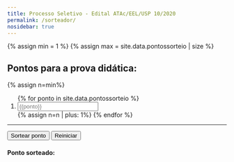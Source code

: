 ```yaml
---
title: Processo Seletivo - Edital ATAc/EEL/USP 10/2020
permalink: /sorteador/
nosidebar: true
---
```


{% assign min = 1 %}
{% assign max = site.data.pontossorteio | size %}

## Pontos para a prova didática:

{% assign n=min%}
<ol>
{% for ponto in site.data.pontossorteio %}
<li><input id='{{n}}' class="form-control form-control-sm" type="text" placeholder="{{ponto}}"></li>
{% assign n=n | plus: 1%}
{% endfor %}
</ol>

---

<button type="button" id='sorteio' class='btn btn-primary' onclick="document.getElementById('pontosorteado').innerHTML = getRndInteger({{min}}, {{max}})">Sortear ponto</button>
<button type="button" id='reinicio' class='btn btn-primary' onclick="resetstyle()">Reiniciar</button>

#### Ponto sorteado: <span class="badge badge-success" id="pontosorteado">&nbsp;&nbsp;</span>

<script>
document.getElementById("reinicio").disabled = true;
</script>

<script>
function getRndInteger(min, max) {
  var num = Math.floor(Math.random() * (max - min + 1) ) + min;
  document.getElementById(num).style.fontWeight = "900";
  document.getElementById("sorteio").disabled = true;
  document.getElementById("reinicio").disabled = false;
  return num;
}
</script>

<script>
function resetstyle() {
  for(num={{min}}; num<={{max}}; num++) {
    document.getElementById(num).style.fontWeight = null;
    document.getElementById('pontosorteado').innerHTML = '&nbsp;&nbsp;';
    document.getElementById("sorteio").disabled = false;
    document.getElementById("reinicio").disabled = true;
  }
}
</script>
